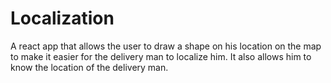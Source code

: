 # Localization

A react app that allows the user to draw a shape on his location on the map to make it easier for the delivery man to localize him.
It also allows him to know the location of the delivery man.

